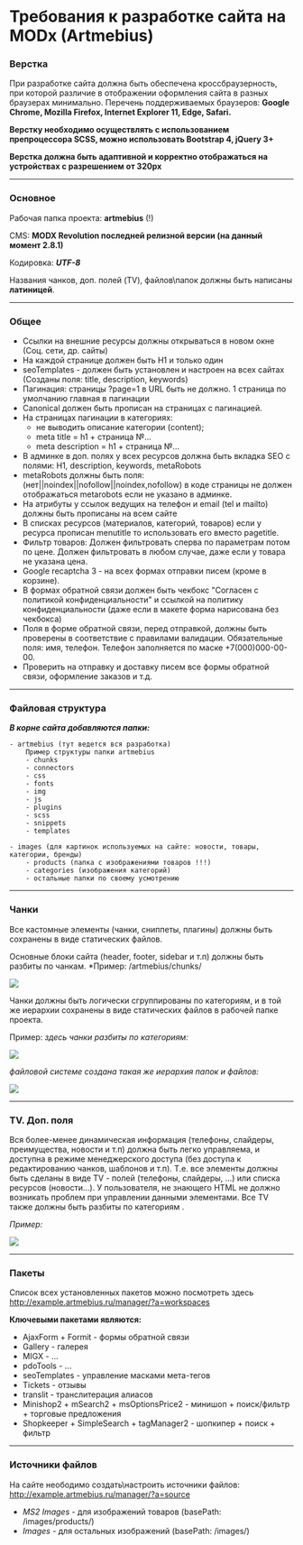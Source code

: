 # Требования к разработке сайта на MODx (Artmebius)

### Верстка ###

При разработке сайта должна быть обеспечена кроссбраузерность, при которой различие в отображении оформления сайта в разных браузерах минимально. Перечень поддерживаемых браузеров: **Google Chrome, Mozilla Firefox, Internet Explorer 11, Edge, Safari.**

**Верстку необходимо осуществлять с использованием препроцессора SCSS, можно использовать Bootstrap 4, jQuery 3+**

**Верстка должна быть адаптивной и корректно отображаться на устройствах с разрешением от 320px**

---

### Основное ###

Рабочая папка проекта: **artmebius** (!)

CMS:  **MODX Revolution последней релизной версии (на данный момент 2.8.1)**

Кодировка: ***UTF-8***

Названия чанков, доп. полей (TV), файлов\папок должны быть написаны **латиницей**.

---

### Общее ###

* Ссылки на внешние ресурсы должны открываться в новом окне (Соц. сети, др. сайты)
* На каждой странице должен быть H1 и только один
* seoTemplates - должен быть установлен и настроен на всех сайтах (Созданы поля: title, description, keywords)
* Пагинация: страницы ?page=1 в URL быть не должно. 1 страница по умолчанию главная в пагинации
* Canonical должен быть прописан на страницах с пагинацией.
* На страницах пагинации в категориях: 
    * не выводить описание категории (content); 
    * meta title = h1 + cтраница №...
    * meta description = h1 + страница №...
* В админке в доп. полях у всех ресурсов должна быть вкладка SEO с полями: H1, description, keywords, metaRobots
* metaRobots должны быть поля: (нет||noindex||nofollow||noindex,nofollow) в коде страницы не должен отображаться metarobots если не указано в админке.
* На атрибуты у ссылок ведущих на телефон и email (tel и mailto) должны быть прописаны на всем сайте
* В списках ресурсов (материалов, категорий, товаров) если у ресурса прописан menutitle то использовать его вместо pagetitle.
* Фильтр товаров: Должен фильтровать сперва по параметрам потом по цене. Должен фильтровать в любом случае, даже если у товара не указана цена.
* Google recaptcha 3 - на всех формах отправки писем (кроме в корзине).
* В формах обратной связи должен быть чекбокс "Согласен с политикой конфиденциальности" и ссылкой на политику конфиденциальности (даже если в макете форма нарисована без чекбокса)
* Поля в форме обратной связи, перед отправкой, должны быть проверены в соответствие с правилами валидации. Обязательные поля: имя, телефон. Телефон заполняется по маске +7(000)000-00-00.
* Проверить на отправку и доставку писем все формы обратной связи, оформление заказов и т.д.

---

### Файловая структура ###

***В корне сайта добавляются папки:***

```
- artmebius (тут ведется вся разработка)
    Пример структуры папки artmebius
    - chunks
    - connectors
    - css
    - fonts
    - img
    - js
    - plugins
    - scss
    - snippets
    - templates

- images (для картинок используемых на сайте: новости, товары, категории, бренды)
    - products (папка с изображениями товаров !!!)
    - categories (изображения категорий)
    - остальные папки по своему усмотрению
```
---

### Чанки ###

Все кастомные элементы (чанки, сниппеты, плагины) должны быть сохранены в виде статических файлов.

Основные блоки сайта (header, footer, sidebar и т.п) должны быть разбиты по чанкам. *Пример: /artmebius/chunks/ 

![](http://example.artmebius.ru/images/instructions/main_chunks.png)

Чанки должны быть логически сгруппированы по категориям, и в той же иерархии сохранены в виде статических файлов в рабочей папке проекта. 

Пример: *здесь чанки разбиты по категориям:*

![](http://example.artmebius.ru/images/instructions/group_chunks.png) 

*файловой системе создана такая же иерархия папок и файлов:*

![](http://example.artmebius.ru/images/instructions/group_chunks_fs.png)

---

### TV. Доп. поля ###

Вся более-менее динамическая информация (телефоны, слайдеры, преимущества, новости и т.п) должна быть легко управляема, и доступна в режиме менеджерского доступа (без доступа к редактированию чанков, шаблонов и т.п). Т.е. все элементы должны быть сделаны в виде TV - полей (телефоны, слайдеры, ...) или списка ресурсов (новости...). У пользователя, не знающего HTML не должно возникать проблем при управлении данными элементами. Все TV также должны быть разбиты по категориям .

*Пример:*

![](http://example.artmebius.ru/images/instructions/tv_example.png)

---

### Пакеты ###

Список всех установленных пакетов можно посмотреть здесь http://example.artmebius.ru/manager/?a=workspaces

**Ключевыми пакетами являются:**
* AjaxForm + Formit - формы обратной связи
* Gallery - галерея
* MIGX - ...
* pdoTools - ...
* seoTemplates - управление масками мета-тегов
* Tickets - отзывы
* translit - транслитерация алиасов
* Minishop2 + mSearch2 + msOptionsPrice2 - минишоп + поиск/фильтр + торговые предложения
* Shopkeeper + SimpleSearch + tagManager2 - шопкипер + поиск + фильтр

---

### Источники файлов ###
На сайте неободимо создать\настроить источники файлов: http://example.artmebius.ru/manager/?a=source
* *MS2 Images* - для изображений товаров (basePath: /images/products/)
* *Images* - для остальных изображений (basePath: /images/)
